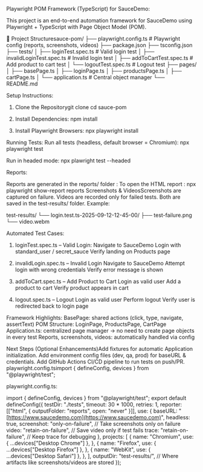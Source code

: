 Playwright POM Framework (TypeScript) for SauceDemo:

This project is an end-to-end automation framework for SauceDemo using Playwright + TypeScript with Page Object Model (POM).

📂 Project Structuresauce-pom/
├── playwright.config.ts        # Playwright config (reports, screenshots, videos)
├── package.json
├── tsconfig.json
├── tests/
│ ├── loginTest.spec.ts # Valid login test
│ ├── invalidLoginTest.spec.ts # Invalid login test
│ ├── addToCartTest.spec.ts # Add product to cart test
│ └── logoutTest.spec.ts # Logout test
├── pages/
│   ├── basePage.ts
│   ├── loginPage.ts
│   ├── productsPage.ts
│   ├── cartPage.ts
│   └── application.ts          # Central object manager
└── README.md

Setup Instructions:
1. Clone the Repositorygit clone <your-repo-url> cd sauce-pom

2. Install Dependencies:
                                npm install

3. Install Playwright Browsers:
                                npx playwright install

Running Tests:
Run all tests (headless, default browser = Chromium):
                                npx playwright test

Run in headed mode:
                                npx plawright test --headed


Reports:

Reports are generated in the reports/ folder : To open the HTML report :
                                                                            npx playwright show-report reports
Screenshots & VideosScreenshots are captured on failure.
Videos are recorded only for failed tests.
Both are saved in the test-results/ folder.
Example:

test-results/
└── login.test.ts-2025-09-12-12-45-00/
    ├── test-failure.png
    └── video.webm

Automated Test Cases:

1. loginTest.spec.ts – Valid Login:
Navigate to SauceDemo
Login with standard_user / secret_sauce
Verify landing on Products page

2. invalidLogin.spec.ts – Invalid Login
Navigate to SauceDemo
Attempt login with wrong credentials
Verify error message is shown

3. addToCart.spec.ts – Add Product to Cart
Login as valid user
Add a product to cart
Verify product appears in cart

4. logout.spec.ts – Logout
Login as valid user
Perform logout
Verify user is redirected back to login page

Framework Highlights:
BasePage: shared actions (click, type, navigate, assertText)
POM Structure: LoginPage, ProductsPage, CartPage
Application.ts: centralized page manager → no need to create page objects in every test
Reports, screenshots, videos: automatically handled via config

Next Steps (Optional Enhancements)Add fixtures for automatic Application initialization.
Add environment config files (dev, qa, prod) for baseURL & credentials.
Add GitHub Actions CI/CD pipeline to run tests on push/PR.
playwright.config.tsimport { defineConfig, devices } from "@playwright/test";


playwright.config.ts:

import { defineConfig, devices } from "@playwright/test";
export default defineConfig({
  testDir: "./tests",
  timeout: 30 * 1000,
  retries: 1,
  reporter: [["html", { outputFolder: "reports", open: "never" }]],
  use: {
    baseURL: "[https://www.saucedemo.com](https://www.saucedemo.com)",
    headless: true,
    screenshot: "only-on-failure", // Take screenshots only on failure
    video: "retain-on-failure",    // Save video only if test fails
    trace: "retain-on-failure",    // Keep trace for debugging
  },
  projects: [
    {
      name: "Chromium",
      use: { ...devices["Desktop Chrome"] },
    },
    {
      name: "Firefox",
      use: { ...devices["Desktop Firefox"] },
    },
    {
      name: "WebKit",
      use: { ...devices["Desktop Safari"] },
    },
  ],
  outputDir: "test-results/", // Where artifacts like screenshots/videos are stored
});
